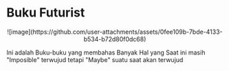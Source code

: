 # Buku Futurist

<center>![image](https://github.com/user-attachments/assets/0fee109b-7bde-4133-b534-b72d80f0dc68)</center>


Ini adalah Buku-buku yang membahas Banyak Hal yang Saat ini masih "Imposible" terwujud tetapi "Maybe" suatu saat akan terwujud 

